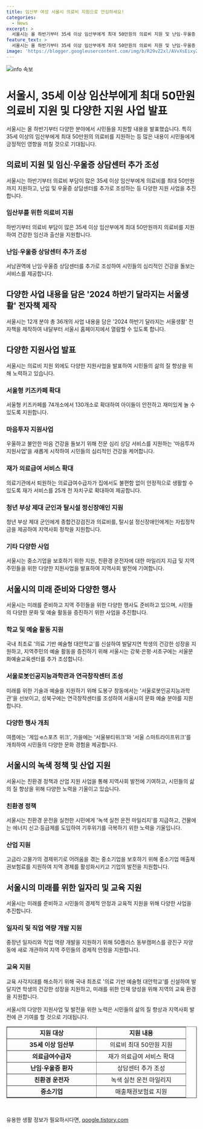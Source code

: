```yaml
---
title: 임신부 여성 서울시 의료비 지원으로 안심하세요!
categories:
  - News
excerpt: >
  서울시는 올 하반기부터 35세 이상 임산부에게 최대 50만원의 의료비 지원 및 난임·우울증 상담센터 추가 조성 등 12개 분야 36개 사업을 추진한다. 2024 하반기 달라지는 서울생활 전자책도 제작해 홈페이지에서 열람 가능하다. 서울형 키즈카페를 74개소에서 130개소로 확대하며, 재가 의료급여 서비스를 25개 자치구로 확대한다. 지역사회 정착을 위해 청년 부상 제대 군인과 탈시설 정신장애인 등에게 다양한 혜택을 제공한다. 또한, 중소기업 보호와 친환경 운전 장려, 예술 활동 증진 등 다양한 프로그램도 마련되어 있다.
feature_text: >
  서울시는 올 하반기부터 35세 이상 임산부에게 최대 50만원의 의료비 지원 및 난임·우울증 상담센터 추가 조성 등 12개 분야 36개 사업을 추진한다. 2024 하반기 달라지는 서울생활 전자책도 제작해 홈페이지에서 열람 가능하다. 서울형 키즈카페를 74개소에서 130개소로 확대하며, 재가 의료급여 서비스를 25개 자치구로 확대한다. 지역사회 정착을 위해 청년 부상 제대 군인과 탈시설 정신장애인 등에게 다양한 혜택을 제공한다. 또한, 중소기업 보호와 친환경 운전 장려, 예술 활동 증진 등 다양한 프로그램도 마련되어 있다.
image: 'https://blogger.googleusercontent.com/img/b/R29vZ2xl/AVvXsEixyZcFfHzMRdzZMjFBmAUKJYCLCGyLL1o632UiGVXcaFdKo_bkvkuCioo0uUKlGfBVcT3P84aROyZIXSBEx3Aw5nCQ3pTgDom1WDC4m8eifvWiAmWEEVb4x6G_l8C0QH225ldMjyaFvpxGEBGNO37VmDTDMHGhJPq73UglMfDca1-0aw/s1600/blogspot.png'
---
```


<p><img src="https://blogger.googleusercontent.com/img/b/R29vZ2xl/AVvXsEixyZcFfHzMRdzZMjFBmAUKJYCLCGyLL1o632UiGVXcaFdKo_bkvkuCioo0uUKlGfBVcT3P84aROyZIXSBEx3Aw5nCQ3pTgDom1WDC4m8eifvWiAmWEEVb4x6G_l8C0QH225ldMjyaFvpxGEBGNO37VmDTDMHGhJPq73UglMfDca1-0aw/s1600/blogspot.png" alt="info 속보" /></p>

<h1>서울시, 35세 이상 임산부에게 최대 50만원 의료비 지원 및 다양한 지원 사업 발표</h1>

<p data-ke-size="size16">서울시는 올 하반기부터 다양한 분야에서 시민들을 지원할 내용을 발표했습니다. 특히 35세 이상의 임산부에게 최대 50만원의 의료비를 지원하는 등 많은 내용이 시민들에게 긍정적인 영향을 끼칠 것으로 기대됩니다.</p>

<h2 data-ke-size="size26">의료비 지원 및 임신·우울증 상담센터 추가 조성</h2>

<p data-ke-size="size16">서울시는 하반기부터 의료비 부담이 많은 35세 이상 임산부에게 의료비를 최대 50만원까지 지원하고, 난임 및 우울증 상담센터를 추가로 조성하는 등 다양한 지원 사업을 추진합니다.</p>

<h3>임산부를 위한 의료비 지원</h3>

<p data-ke-size="size16">하반기부터 의료비 부담이 많은 35세 이상 임산부에게 최대 50만원까지 의료비를 지원하여 건강한 임신과 출산을 지원합니다.</p>

<h3>난임·우울증 상담센터 추가 조성</h3>

<p data-ke-size="size16">서남권역에 난임·우울증 상담센터를 추가로 조성하여 시민들의 심리적인 건강을 돌보는 서비스를 제공합니다.</p>

<h2 data-ke-size="size26">다양한 사업 내용을 담은 '2024 하반기 달라지는 서울생활' 전자책 제작</h2>

<p data-ke-size="size16">서울시는 12개 분야 총 36개의 사업 내용을 담은 '2024 하반기 달라지는 서울생활' 전자책을 제작하여 내달부터 서울시 홈페이지에서 열람할 수 있도록 합니다.</p>

<h2 data-ke-size="size26">다양한 지원사업 발표</h2>

<p data-ke-size="size16">서울시는 의료비 지원 외에도 다양한 지원사업을 발표하여 시민들의 삶의 질 향상을 위해 노력하고 있습니다.</p>

<h3>서울형 키즈카페 확대</h3>

<p data-ke-size="size16">서울형 키즈카페를 74개소에서 130개소로 확대하여 아이들이 안전하고 재미있게 놀 수 있도록 지원합니다.</p>

<h3>마음투자 지원사업</h3>

<p data-ke-size="size16">우울하고 불안한 마음 건강을 돌보기 위해 전문 심리 상담 서비스를 지원하는 '마음투자 지원사업'을 새롭게 시작하여 시민들의 심리적인 건강을 케어합니다.</p>

<h3>재가 의료급여 서비스 확대</h3>

<p data-ke-size="size16">의료기관에서 퇴원하는 의료급여수급자가 집에서도 불편함 없이 안정적으로 생활할 수 있도록 재가 서비스를 25개 전 자치구로 확대하여 제공합니다.</p>

<h3>청년 부상 제대 군인과 탈시설 정신장애인 지원</h3>

<p data-ke-size="size16">청년 부상 제대 군인에게 종합건강검진과 의료비를, 탈시설 정신장애인에게는 자립정착금을 제공하여 지역사회 정착을 지원합니다.</p>

<h3>기타 다양한 사업</h3>

<p data-ke-size="size16">서울시는 중소기업을 보호하기 위한 지원, 친환경 운전자에 대한 마일리지 지급 및 지역주민들을 위한 다양한 지원사업을 발표하여 지역사회 발전에 기여합니다.</p>

<h2 data-ke-size="size26">서울시의 미래 준비와 다양한 행사</h2>

<p data-ke-size="size16">서울시는 미래를 준비하고 지역 주민들을 위한 다양한 행사도 준비하고 있으며, 시민들의 다양한 문화 및 예술 활동을 증진하기 위한 사업을 추진합니다.</p>

<h3>학교 및 예술 활동 지원</h3>

<p data-ke-size="size16">국내 최초로 '의료 기반 예술형 대안학교'를 신설하여 발달지연 학생의 건강한 성장을 지원하고, 지역주민의 예술 활동을 증진하기 위해 서울시는 강북·은평·서초구에는 서울문화예술교육센터를 추가 조성합니다.</p>

<h3>서울로봇인공지능과학관과 연극창작센터 조성</h3>

<p data-ke-size="size16">미래를 위한 기술과 예술을 지원하기 위해 도봉구 창동에서는 '서울로봇인공지능과학관'을 선보이고, 성북구에는 연극창작센터를 조성하여 서울시의 문화 예술 분야를 지원합니다.</p>

<h3>다양한 행사 개최</h3>

<p data-ke-size="size16">여름에는 '게임·e스포츠 위크', 가을에는 '서울뷰티위크'와 '서울 스마트라이프위크'를 개최하여 시민들의 다양한 문화 경험을 제공합니다.</p>

<h2 data-ke-size="size26">서울시의 녹색 정책 및 산업 지원</h2>

<p data-ke-size="size16">서울시는 친환경 정책과 산업 지원 사업을 통해 지역사회 발전에 기여하고, 시민들의 삶의 질 향상을 위해 다양한 노력을 기울이고 있습니다.</p>

<h3>친환경 정책</h3>

<p data-ke-size="size16">서울시는 친환경 운전을 실천한 시민에게 '녹색 실천 운전 마일리지'를 지급하고, 건물에는 에너지 신고·등급제를 도입하여 기후위기를 극복하기 위한 노력을 기울입니다.</p>

<h3>산업 지원</h3>

<p data-ke-size="size16">고금리·고물가의 경제위기로 어려움을 겪는 중소기업을 보호하기 위해 중소기업 매출채권보험료를 지원하여 지역 경제를 활성화시키고 기업의 발전을 지원합니다.</p>

<h2 data-ke-size="size26">서울시의 미래를 위한 일자리 및 교육 지원</h2>

<p data-ke-size="size16">서울시는 미래를 준비하고 시민들의 경제적 안정과 교육적 지원을 위해 다양한 사업을 추진합니다.</p>

<h3>일자리 및 직업 역량 개발 지원</h3>

<p data-ke-size="size16">중장년 일자리와 직업 역량 개발을 지원하기 위해 50플러스 동부캠퍼스를 광진구 자양동에 새로 개관하여 지역 주민들의 경제적 안정을 지원합니다.</p>

<h3>교육 지원</h3>

<p data-ke-size="size16">교육 사각지대를 해소하기 위해 국내 최초로 '의료 기반 예술형 대안학교'를 신설하여 발달지연 학생의 건강한 성장을 지원하고, 미래를 위한 인재 양성을 위해 지역의 교육 환경을 지원합니다.</p>

<p data-ke-size="size16">서울시의 다양한 지원사업 및 발전을 위한 노력은 시민들의 삶의 질 향상과 지역사회 발전에 큰 기여를 할 것으로 기대됩니다.</p>

<table style="width: 100%;" border="1">
<tbody>
<tr>
<td style="text-align: center; width: 220px; height: 24px;"><b>지원 대상</b></td>
<td style="text-align: center; width: 220px; height: 24px;"><b>지원 내용</b></td>
</tr>
<tr>
<td style="text-align: center; height: 24px;"><b>35세 이상 임산부</b></td>
<td style="text-align: center; height: 24px;">의료비 최대 50만원 지원</td>
</tr>
<tr>
<td style="text-align: center; height: 24px;"><b>의료급여수급자</b></td>
<td style="text-align: center; height: 24px;">재가 의료급여 서비스 확대</td>
</tr>
<tr>
<td style="text-align: center; height: 24px;"><b>난임·우울증 환자</b></td>
<td style="text-align: center; height: 24px;">상담센터 추가 조성</td>
</tr>
<tr>
<td style="text-align: center; height: 24px;"><b>친환경 운전자</b></td>
<td style="text-align: center; height: 24px;">녹색 실천 운전 마일리지</td>
</tr>
<tr>
<td style="text-align: center; height: 24px;"><b>중소기업</b></td>
<td style="text-align: center; height: 24px;">매출채권보험료 지원</td>
</tr>
</tbody>
</table>

<p data-ke-size="size16">&nbsp;</p>
유용한 생활 정보가 필요하시다면, <a href="https://qoogle.tistory.com" rel="dofollow">qoogle.tistory.com</a>


